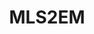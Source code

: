 ---
title: "MLS2EM "
description: ""
draft: false
image : "images/233.jpg"
bg_image: "images/229.jpg"
category: "Lewitacja"
projectDescription: "System edukacyjno-badawczy aktywnego zawieszenia magnetycznego (MLS2EM), z lewitująca sferą (różne masy i rozmiary), pomiar odległości, natężenia prądu, pola magnetycznego. Modyfikacje własne poprzez doposażanie we własne komponenty."
researchTopics:
- identyfikacja 
- modelowanie, w tym model multifizyczny 
- badanie oddziałania w trybie przeciwsobnym 
- synteza regulatorów 
- sterowanie w czasie rzeczywistym 
- badanie architektur sterowania 
- realizacja regulatorów na różnych platformach sprzętowych
---